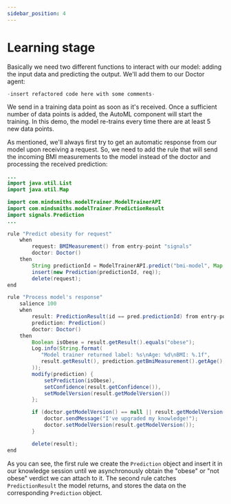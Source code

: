 ```yaml
---
sidebar_position: 4
---
```


# Learning stage

Basically we need two different functions to interact with our model: adding the input data and predicting the output. We'll add them to our Doctor agent:
```java title="java/agents/Doctor.java"
-insert refactored code here with some comments-
```
We send in a training data point as soon as it's received. Once a sufficient number of data points is added, the AutoML component will start the training. 
In this demo, the model re-trains every time there are at least 5 new data points. 

As mentioned, we'll always first try to get an automatic response from our model upon receiving a request. 
So, we need to add the rule that will send the incoming BMI measurements to the model instead of the doctor and processing the received prediction:

```java title="rules/doctor/Doctor.drl"
...
import java.util.List
import java.util.Map

import com.mindsmiths.modelTrainer.ModelTrainerAPI
import com.mindsmiths.modelTrainer.PredictionResult
import signals.Prediction
...

rule "Predict obesity for request"
    when
        request: BMIMeasurement() from entry-point "signals"
        doctor: Doctor()
    then
        String predictionId = ModelTrainerAPI.predict("bmi-model", Map.of("age", req.getAge(), "bmi", req.getBMI()), List.of("not_obese", "obese"));
        insert(new Prediction(predictionId, req));
        delete(request);
end

rule "Process model's response"
    salience 100
    when
        result: PredictionResult(id == pred.predictionId) from entry-point "signals"
        prediction: Prediction()
        doctor: Doctor()
    then
        Boolean isObese = result.getResult().equals("obese");
        Log.info(String.format(
           "Model trainer returned label: %s\nAge: %d\nBMI: %.1f",
           result.getResult(), prediction.getBmiMeasurement().getAge(), prediction.getBmiMeasurement().getBMI()
        ));
        modify(prediction) {
            setPrediction(isObese),
            setConfidence(result.getConfidence()),
            setModelVersion(result.getModelVersion())
        };

        if (doctor.getModelVersion() == null || result.getModelVersion() > doctor.getModelVersion()) {
            doctor.sendMessage("I've upgraded my knowledge!");
            doctor.setModelVersion(result.getModelVersion());
        }

        delete(result);
end
```
As you can see, the first rule we create the `Prediction` object and insert it in our knowledge session until we 
asynchronously obtain the "obese" or "not obese" verdict we can attach to it. The second rule catches `PredictionResult`
the model returns, and stores the data on the corresponding `Prediction` object.





